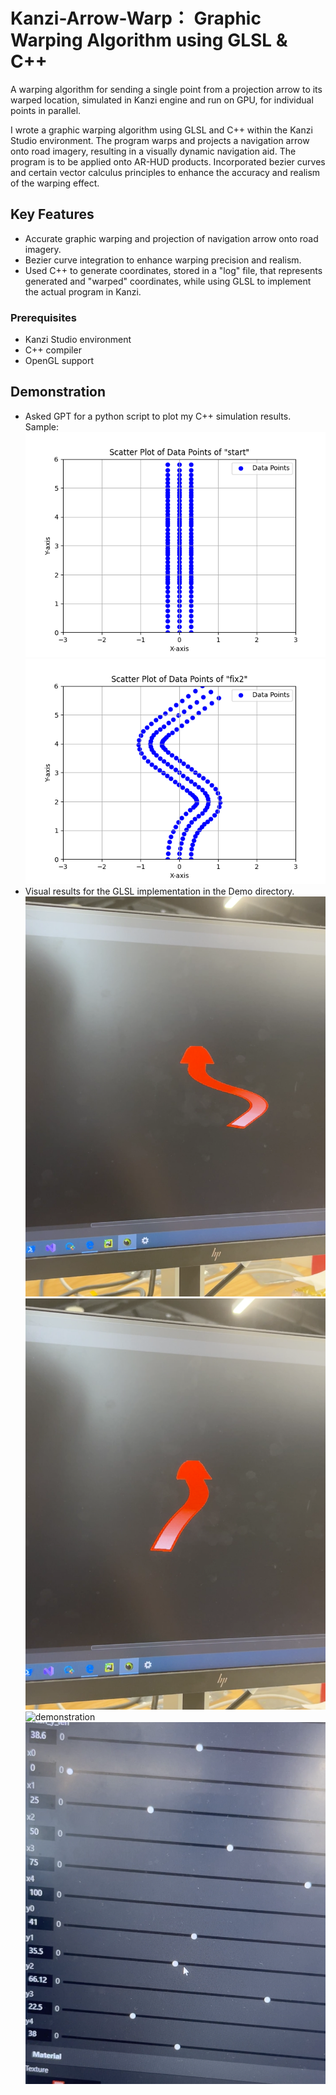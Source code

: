 # Kanzi-Arrow-Warp： Graphic Warping Algorithm using GLSL & C++

A warping algorithm for sending a single point from a projection arrow to its warped location, simulated in Kanzi engine and run on GPU, for individual points in parallel.

I wrote a graphic warping algorithm using GLSL and C++ within the Kanzi Studio environment. The program warps and projects a navigation arrow onto road imagery, resulting in a visually dynamic navigation aid. The program is to be applied onto AR-HUD products. Incorporated bezier curves and certain vector calculus principles to enhance the accuracy and realism of the warping effect.

## Key Features

- Accurate graphic warping and projection of navigation arrow onto road imagery.
- Bezier curve integration to enhance warping precision and realism.
- Used C++ to generate coordinates, stored in a "log" file, that represents generated and "warped" coordinates, while using GLSL to implement the actual program in Kanzi.

### Prerequisites

- Kanzi Studio environment
- C++ compiler
- OpenGL support

## Demonstration

- Asked GPT for a python script to plot my C++ simulation results. Sample: ![demonstration](/Plotting/plots/start_plot.png "demonstration") ![demonstration](/Plotting/plots/fix2_plot.png "demonstration")
- Visual results for the GLSL implementation in the Demo directory.
![demonstration](/Demo/demo_arrow1.png "demonstration")
![demonstration](/Demo/demo_arrow2.png "demonstration")
![demonstration](/Demo/demo_code.png "demonstration")
![demonstration](/Demo/demo_control_points.png "demonstration")
